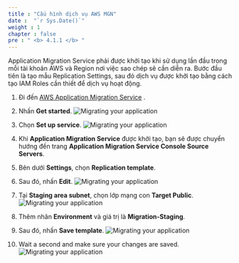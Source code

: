 ```yaml
---
title : "Cấu hình dịch vụ AWS MGN"
date :  "`r Sys.Date()`" 
weight : 1
chapter : false
pre : " <b> 4.1.1 </b> "
---
```


Application Migration Service phải được khởi tạo khi sử dụng lần đầu trong mỗi tài khoản AWS và Region nơi việc sao chép sẽ cần diễn ra. Bước đầu tiên là tạo mẫu Replication Settings, sau đó dịch vụ được khởi tạo bằng cách tạo IAM Roles cần thiết để dịch vụ hoạt động.

1. Đi đến [AWS Application Migration Service](https://us-west-2.console.aws.amazon.com/mgn/home?region=us-west-2#) .
2. Nhấn **Get started**.
![Migrating your application](/images/4.migrateinfra/4.1migrateapp/4.1.1configure/4.1.1.1configure.png?width=90pc)

3. Chọn **Set up service**.
![Migrating your application](/images/4.migrateinfra/4.1migrateapp/4.1.1configure/4.1.1.2configure.png?width=90pc)

4. Khi **Application Migration Service** được khởi tạo, bạn sẽ được chuyển hướng đến trang **Application Migration Service Console Source Servers**.
5. Bên dưới **Settings**, chọn **Replication template**.
6. Sau đó, nhấn **Edit**.
![Migrating your application](/images/4.migrateinfra/4.1migrateapp/4.1.1configure/4.1.1.3configure.png?width=90pc)

7. Tại **Staging area subnet**, chọn lớp mạng con **Target Public**.
![Migrating your application](/images/4.migrateinfra/4.1migrateapp/4.1.1configure/4.1.1.4configure.png?width=90pc)

8. Thêm nhãn **Environment** và giá trị là **Migration-Staging**.
9. Sau đó, nhấn **Save template**.
![Migrating your application](/images/4.migrateinfra/4.1migrateapp/4.1.1configure/4.1.1.5configure.png?width=90pc)

10. Wait a second and make sure your changes are saved.
![Migrating your application](/images/4.migrateinfra/4.1migrateapp/4.1.1configure/4.1.1.6configure.png?width=90pc)




